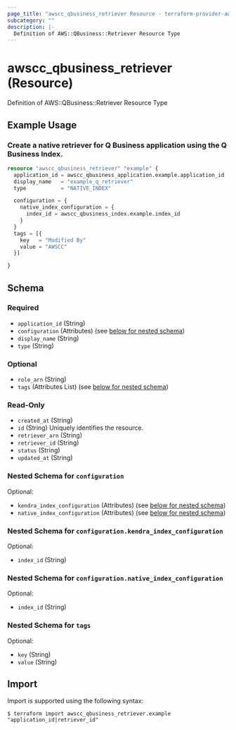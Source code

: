 ```yaml
---
page_title: "awscc_qbusiness_retriever Resource - terraform-provider-awscc"
subcategory: ""
description: |-
  Definition of AWS::QBusiness::Retriever Resource Type
---
```


# awscc_qbusiness_retriever (Resource)

Definition of AWS::QBusiness::Retriever Resource Type

## Example Usage

### Create a native retriever for Q Business application using the Q Business Index.

```terraform
resource "awscc_qbusiness_retriever" "example" {
  application_id = awscc_qbusiness_application.example.application_id
  display_name   = "example_q_retriever"
  type           = "NATIVE_INDEX"

  configuration = {
    native_index_configuration = {
      index_id = awscc_qbusiness_index.example.index_id
    }
  }
  tags = [{
    key   = "Modified By"
    value = "AWSCC"
  }]

}
```

<!-- schema generated by tfplugindocs -->
## Schema

### Required

- `application_id` (String)
- `configuration` (Attributes) (see [below for nested schema](#nestedatt--configuration))
- `display_name` (String)
- `type` (String)

### Optional

- `role_arn` (String)
- `tags` (Attributes List) (see [below for nested schema](#nestedatt--tags))

### Read-Only

- `created_at` (String)
- `id` (String) Uniquely identifies the resource.
- `retriever_arn` (String)
- `retriever_id` (String)
- `status` (String)
- `updated_at` (String)

<a id="nestedatt--configuration"></a>
### Nested Schema for `configuration`

Optional:

- `kendra_index_configuration` (Attributes) (see [below for nested schema](#nestedatt--configuration--kendra_index_configuration))
- `native_index_configuration` (Attributes) (see [below for nested schema](#nestedatt--configuration--native_index_configuration))

<a id="nestedatt--configuration--kendra_index_configuration"></a>
### Nested Schema for `configuration.kendra_index_configuration`

Optional:

- `index_id` (String)


<a id="nestedatt--configuration--native_index_configuration"></a>
### Nested Schema for `configuration.native_index_configuration`

Optional:

- `index_id` (String)



<a id="nestedatt--tags"></a>
### Nested Schema for `tags`

Optional:

- `key` (String)
- `value` (String)

## Import

Import is supported using the following syntax:

```shell
$ terraform import awscc_qbusiness_retriever.example "application_id|retriever_id"
```